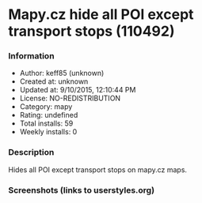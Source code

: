 # Mapy.cz hide all POI except transport stops (110492)

### Information
- Author: keff85 (unknown)
- Created at: unknown
- Updated at: 9/10/2015, 12:10:44 PM
- License: NO-REDISTRIBUTION
- Category: mapy
- Rating: undefined
- Total installs: 59
- Weekly installs: 0


### Description
Hides all POI except transport stops on mapy.cz maps.


### Screenshots (links to userstyles.org)



